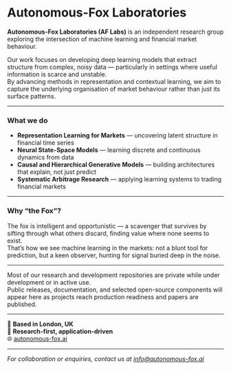 # Autonomous-Fox Laboratories

**Autonomous-Fox Laboratories (AF Labs)** is an independent research group exploring the intersection of machine learning and financial market behaviour.

Our work focuses on developing deep learning models that extract structure from complex, noisy data — particularly in settings where useful information is scarce and unstable.  
By advancing methods in representation and contextual learning, we aim to capture the underlying organisation of market behaviour rather than just its surface patterns.

---

### What we do
- **Representation Learning for Markets** — uncovering latent structure in financial time series  
- **Neural State-Space Models** — learning discrete and continuous dynamics from data  
- **Causal and Hierarchical Generative Models** — building architectures that explain, not just predict  
- **Systematic Arbitrage Research** — applying learning systems to trading financial markets

---

### Why “the Fox”?
The fox is intelligent and opportunistic — a scavenger that survives by sifting through what others discard, finding value where none seems to exist.  
That’s how we see machine learning in the markets: not a blunt tool for prediction, but a keen observer, hunting for signal buried deep in the noise.

---

Most of our research and development repositories are private while under development or in active use.  
Public releases, documentation, and selected open-source components will appear here as projects reach production readiness and papers are published.

---

📍 **Based in London, UK**  
🧠 **Research-first, application-driven**  
🌐 [autonomous-fox.ai](https://www.autonomous-fox.ai)

---

*For collaboration or enquiries, contact us at info@autonomous-fox.ai*
